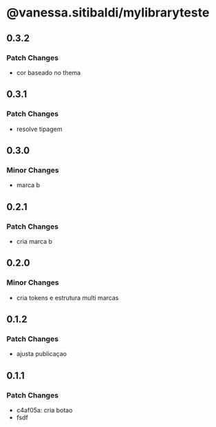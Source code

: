 # @vanessa.sitibaldi/mylibraryteste

## 0.3.2

### Patch Changes

- cor baseado no thema

## 0.3.1

### Patch Changes

- resolve tipagem

## 0.3.0

### Minor Changes

- marca b

## 0.2.1

### Patch Changes

- cria marca b

## 0.2.0

### Minor Changes

- cria tokens e estrutura multi marcas

## 0.1.2

### Patch Changes

- ajusta publicaçao

## 0.1.1

### Patch Changes

- c4af05a: cria botao
- fsdf
